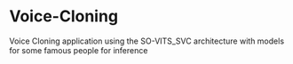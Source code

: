 # Voice-Cloning
Voice Cloning application using the SO-VITS_SVC architecture with models for some famous people for inference
